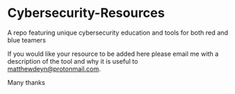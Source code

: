 # Cybersecurity-Resources
A repo featuring unique cybersecurity education and tools for both red and blue teamers

If you would like your resource to be added here please email me with a description of the tool and why it is useful to matthewdeyn@protonmail.com.

Many thanks
